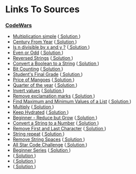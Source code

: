 # Links To Sources

### [CodeWars](https://codewars.com)

- [Multiplication simple](https://www.codewars.com/kata/583710ccaa6717322c000105) ([ Solution ](multiplication_simple.cpp))
- [Century From Year](https://www.codewars.com/kata/5a3fe3dde1ce0e8ed6000097) ([ Solution ](century_from_year.cpp))
- [Is n divisible by x and y ?](https://www.codewars.com/kata/5545f109004975ea66000086) ([ Solution ](n_divisible_by_x_and_y.cpp))
- [Even or Odd](https://www.codewars.com/kata/53da3dbb4a5168369a0000fe) ([ Solution ](even_or_odd.cpp))
- [Reversed Strings](https://www.codewars.com/kata/5168bb5dfe9a00b126000018) ([ Solution ](reversed_strings.cpp))
- [Convert a Boolean to a String](https://www.codewars.com/kata/551b4501ac0447318f0009cd) ([ Solution ](convert_boolean_to_string.cpp))
- [Bit Counting](https://www.codewars.com/kata/526571aae218b8ee490006f4) ([ Solution ](bit_counting.cpp))
- [Student's Final Grade](https://www.codewars.com/kata/5ad0d8356165e63c140014d4) ([ Solution ](student's_final_grade.cpp))
- [Price of Mangoes](https://www.codewars.com/kata/57a77726bb9944d000000b06) ([ Solution ](price_of_mangoes.cpp))
- [Quarter of the year](https://www.codewars.com/kata/5ce9c1000bab0b001134f5af) ([ Solution ](quarter_of_the_year.cpp))
- [Invert values](https://www.codewars.com/kata/5899dc03bc95b1bf1b0000ad) ([ Solution ](invert_values.cpp))
- [Remove exclamation marks](https://www.codewars.com/kata/57a0885cbb9944e24c00008e) ([ Solution ](remove_exclamation_marks.cpp))
- [Find Maximum and Minimum Values of a List](https://www.codewars.com/kata/577a98a6ae28071780000989) ([ Solution ](find_maximum_and_minimum.cpp))
- [Multiply](https://www.codewars.com/kata/50654ddff44f800200000004) ([ Solution ](multiply.cpp))
- [Keep Hydrated](https://www.codewars.com/kata/582cb0224e56e068d800003c) ([ Solution ](keep_hydrated.cpp))
- [Beginner - Reduce but Grow](https://www.codewars.com/kata/57f780909f7e8e3183000078) ([ Solution ](beginner_reduce_but_grow.cpp))
- [Convert a String to a Number](https://www.codewars.com/kata/544675c6f971f7399a000e79) ([ Solution ](convert_string_to_number.cpp))
- [Remove First and Last Character](https://www.codewars.com/kata/56bc28ad5bdaeb48760009b0) ([ Solution ](remove_first_and_last_character.cpp))
- [String repeat](https://www.codewars.com/kata/57a0e5c372292dd76d000d7e) ([ Solution ](string_repeat.cpp))
- [Remove String Spaces](https://www.codewars.com/kata/57eae20f5500ad98e50002c5) ([ Solution ](remove_string_spaces.cpp))
- [All Star Code Challenge](https://www.codewars.com/kata/5865918c6b569962950002a1) ([ Solution ](all_star_code_challenge.cpp))
- [Beginner Series](https://www.codewars.com/kata/55f9bca8ecaa9eac7100004a) ([ Solution ](beginner_series.cpp))
- [](https://www.codewars.com/kata/) ([ Solution ](.cpp))
- [](https://www.codewars.com/kata/) ([ Solution ](.cpp))
- [](https://www.codewars.com/kata/) ([ Solution ](.cpp))
